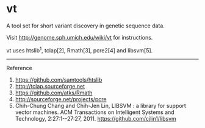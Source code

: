 vt
==

A tool set for short variant discovery in genetic sequence data.

Visit http://genome.sph.umich.edu/wiki/vt for instructions.

vt uses htslib<sup>1</sup>, tclap[2], Rmath[3], pcre2[4] and libsvm[5].

-----------------------------------------------------------------

Reference

1. https://github.com/samtools/htslib
2. http://tclap.sourceforge.net
3. https://github.com/atks/Rmath
4. http://sourceforge.net/projects/pcre
5. Chih-Chung Chang and Chih-Jen Lin, LIBSVM : a library for support vector machines. ACM Transactions on Intelligent Systems and Technology, 2:27:1--27:27, 2011.
   https://github.com/cjlin1/libsvm

